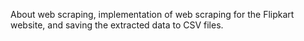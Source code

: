 
About web scraping, implementation of web scraping for the Flipkart website, and saving the extracted data to CSV files.

